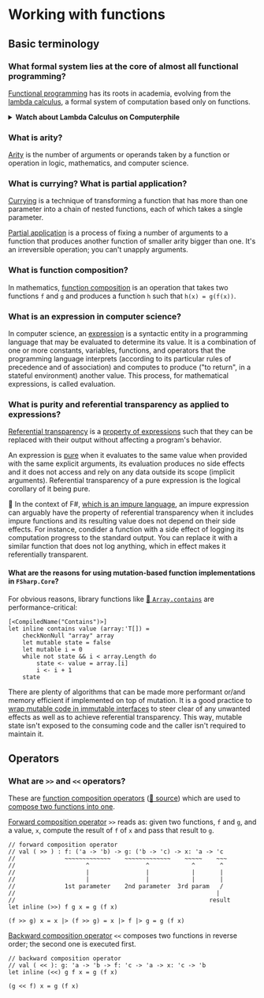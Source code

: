 # Working with functions

## Basic terminology
### What formal system lies at the core of almost all functional programming?

[Functional programming](https://en.wikipedia.org/wiki/Functional_programming) has its roots in academia, evolving from the [lambda calculus](https://en.wikipedia.org/wiki/Lambda_calculus), a formal system of computation based only on functions.

<details>
<summary><b>Watch about Lambda Calculus on Computerphile</b></summary>
<p>
<a href="https://www.youtube.com/watch?v=eis11j_iGMs" target=”_blank” rel="noreferrer noopener">
    <img src="https://camo.githubusercontent.com/20dfccb8426fde130c2fb275879fd9cf84bf6106544f6e00750290912d30852d/687474703a2f2f69332e7974696d672e636f6d2f76692f65697331316a5f69474d732f687164656661756c742e6a7067" alt="Lambda Calculus - Computerphile" data-canonical-src="http://i3.ytimg.com/vi/eis11j_iGMs/hqdefault.jpg" style="max-width:100%;">
</a>
</p>
</p>
<a href="https://www.youtube.com/watch?v=eis11j_iGMs" target=”_blank” rel="noreferrer noopener">https://www.youtube.com/watch?v=eis11j_iGMs</a>
</p>
</details>

### What is arity?

[Arity](https://en.wikipedia.org/wiki/Arity) is the number of arguments or operands taken by a function or operation in logic, mathematics, and computer science.

### What is currying? What is partial application?

[Currying](https://docs.microsoft.com/en-us/dotnet/fsharp/introduction-to-functional-programming/first-class-functions#curried-functions) is a technique of transforming a function that has more than one parameter into a chain of nested functions, each of which takes a single parameter.

[Partial application](https://en.wikipedia.org/wiki/Partial_application) is a process of fixing a number of arguments to a function that produces another function of smaller arity bigger than one. It's an irreversible operation; you can't unapply arguments.

### What is function composition?

In mathematics, [function composition](https://en.wikipedia.org/wiki/Function_composition) is an operation that takes two functions `f` and `g` and produces a function `h` such that `h(x) = g(f(x))`.

### What is an expression in computer science?

In computer science, an [expression](https://en.wikipedia.org/wiki/Expression_(computer_science)) is a syntactic entity in a programming language that may be evaluated to determine its value. It is a combination of one or more constants, variables, functions, and operators that the programming language interprets (according to its particular rules of precedence and of association) and computes to produce ("to return", in a stateful environment) another value. This process, for mathematical expressions, is called evaluation.

### What is purity and referential transparency as applied to expressions?

[Referential transparency](https://en.wikipedia.org/wiki/Referential_transparency) is a [property of expressions](https://docs.microsoft.com/en-us/dotnet/fsharp/introduction-to-functional-programming/) such that they can be replaced with their output without affecting a program's behavior.

An expression is [pure](https://en.wikipedia.org/wiki/Pure_function) when it evaluates to the same value when provided with the same explicit arguments, its evaluation produces no side effects and it does not access and rely on any data outside its scope (implicit arguments). Referential transparency of a pure expression is the logical corollary of it being pure.

📝 In the context of F#, [which is an impure language](#is-f-a-purely-functional-language), an impure expression can arguably have the property of referential transparency when it includes impure functions and its resulting value does not depend on their side effects. For instance, condider a function with a side effect of logging its computation progress to the standard output. You can replace it with a similar function that does not log anything, which in effect makes it referentially transparent.

#### What are the reasons for using mutation-based function implementations in `FSharp.Core`?

For obvious reasons, library functions like [📙 `Array.contains`](https://github.com/fsharp/fsharp/blob/master/src/fsharp/FSharp.Core/array.fs) are performance-critical:

```f#
[<CompiledName("Contains")>]
let inline contains value (array:'T[]) =
    checkNonNull "array" array
    let mutable state = false
    let mutable i = 0
    while not state && i < array.Length do
        state <- value = array.[i]
        i <- i + 1
    state
```
There are plenty of algorithms that can be made more performant or/and memory efficient if implemented on top of mutation. It is a good practice to [wrap mutable code in immutable interfaces](https://docs.microsoft.com/en-us/dotnet/fsharp/style-guide/conventions#wrap-mutable-code-in-immutable-interfaces) to steer clear of any unwanted effects as well as to achieve referential transparency. This way, mutable state isn't exposed to the consuming code and the caller isn't required to maintain it.

<!-- up -->

## Operators
### What are `>>` and `<<` operators?

These are [function composition operators](https://docs.microsoft.com/en-us/dotnet/fsharp/language-reference/functions/#function-composition-and-pipelining) ([📙 source](https://github.com/fsharp/fsharp/blob/master/src/fsharp/FSharp.Core/prim-types.fs)) which are used to [compose two functions into one](#what-is-function-composition).

[Forward composition operator](https://docs.microsoft.com/en-us/dotnet/fsharp/language-reference/symbol-and-operator-reference/) `>>` reads as: given two functions, `f` and `g`, and a value, `x`, compute the result of `f` of `x` and pass that result to `g`. 

```f#
// forward composition operator
// val ( >> ) : f: ('a -> 'b) -> g: ('b -> 'c) -> x: 'a -> 'c
//              ~~~~~~~~~~~~~    ~~~~~~~~~~~~~    ~~~~~    ~~~
//                    ^                ^            ^       ^
//                    |                |            |       |
//                    |                |            |       |
//              1st parameter    2nd parameter  3rd param   /
//                                                         |
//                                                       result
let inline (>>) f g x = g (f x)
```
```
(f >> g) x = x |> (f >> g) = x |> f |> g = g (f x)
```

[Backward composition operator](https://docs.microsoft.com/en-us/dotnet/fsharp/language-reference/symbol-and-operator-reference/) `<<` composes two functions in reverse order; the second one is executed first.

```f#
// backward composition operator
// val ( << ): g: 'a -> 'b -> f: 'c -> 'a -> x: 'c -> 'b
let inline (<<) g f x = g (f x)
```
```
(g << f) x = g (f x)
```

<!-- up -->